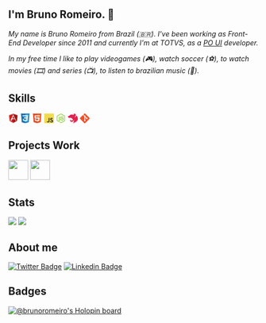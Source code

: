 ## I'm Bruno Romeiro. 🍺
<!--p align="left"> <img src="https://komarev.com/ghpvc/?username=brunoromeiro" alt="brunoromeiro" /> </p-->

*My name is Bruno Romeiro from Brazil (🇧🇷). I've been working as Front-End Developer since 2011 and currently I'm at TOTVS, as a [PO UI](https://po-ui.io) developer.*

*In my free time I like to play videogames (🎮), watch soccer (⚽️), to watch movies (🎞️) and series (📺), to listen to brazilian music (🎵).*

## Skills
<p align="left">
  <img src="https://github.com/devicons/devicon/blob/master/icons/angularjs/angularjs-original.svg" width="20" height="20"/>
  <img src="https://raw.githubusercontent.com/devicons/devicon/master/icons/css3/css3-original.svg" width="20" height="20"/>
  <img src="https://raw.githubusercontent.com/devicons/devicon/master/icons/html5/html5-original.svg" width="20" height="20"/>
  <img src="https://raw.githubusercontent.com/devicons/devicon/master/icons/javascript/javascript-original.svg" width="20" height="20"/>
  <img src="https://raw.githubusercontent.com/devicons/devicon/master/icons/nodejs/nodejs-original.svg" width="20" height="20"/>
  <img src="https://raw.githubusercontent.com/devicons/devicon/master/icons/nestjs/nestjs-plain.svg" width="20" height="20"/>
  <img src="https://raw.githubusercontent.com/devicons/devicon/master/icons/git/git-original.svg" width="20" height="20"/>
</p>

## Projects Work
<p align="left">
  <img src="https://avatars.githubusercontent.com/u/68971543?s=200&v=4" width="40" height="40"/>
  <img src="https://avatars.githubusercontent.com/u/74078611?s=200&v=4" width="40" height="40"/>
  
</p>

## Stats
<div>
  <a href="https://github.com/brunoromeiro" style="text-decoration:none">
    <img height="180em" src="https://github-readme-stats.vercel.app/api?username=brunoromeiro&show_icons=true&theme=github_dark" style="max-width: 100%;"/>
  </a>
  <a href="https://github.com/brunoromeiro" style="text-decoration:none">
    <img height="180em" src="https://github-readme-stats.vercel.app/api/top-langs/?username=brunoromeiro&layout=compact&langs_count=16&theme=github_dark" style="max-width: 100%;"/>
  </a>
</div>

## About me
[![Twitter Badge](https://img.shields.io/badge/-Twitter-1ca0f1?style=flat-square&labelColor=1ca0f1&logo=twitter&logoColor=white&link=https://twitter.com/brunoromeiro)](https://twitter.com/brunoromeiro)
[![Linkedin Badge](https://img.shields.io/badge/-LinkedIn-blue?style=flat-square&logo=Linkedin&logoColor=white&link=https://www.linkedin.com/in/brunoromeiro)](https://www.linkedin.com/in/brunoromeiro)

## Badges
[![@brunoromeiro's Holopin board](https://holopin.me/brunoromeiro)](https://holopin.io/@brunoromeiro)

